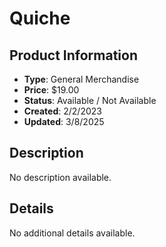 # Quiche

## Product Information
- **Type**: General Merchandise
- **Price**: $19.00
- **Status**: Available / Not Available
- **Created**: 2/2/2023
- **Updated**: 3/8/2025

## Description
No description available.



## Details
No additional details available.
